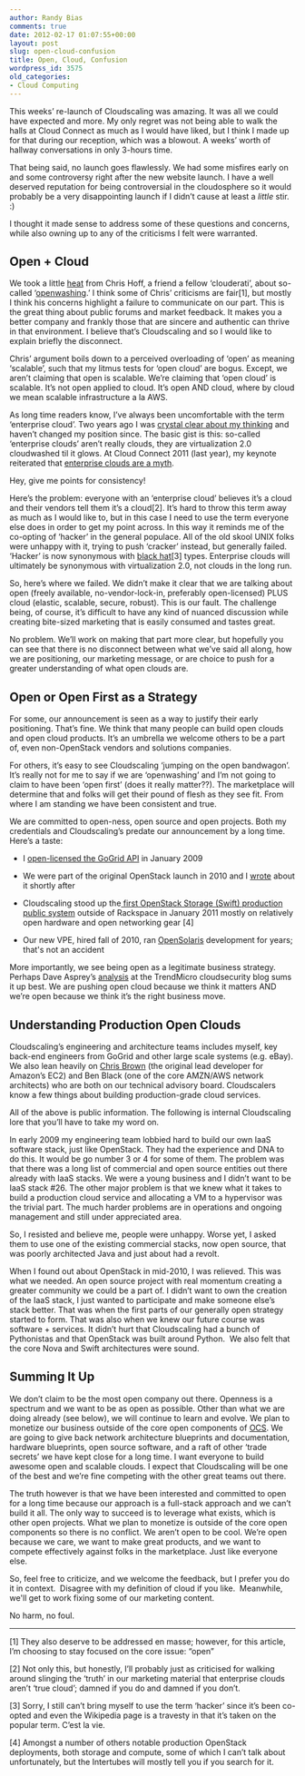 ```yaml
---
author: Randy Bias
comments: true
date: 2012-02-17 01:07:55+00:00
layout: post
slug: open-cloud-confusion
title: Open, Cloud, Confusion
wordpress_id: 3575
old_categories:
- Cloud Computing
---
```


This weeks’ re-launch of Cloudscaling was amazing. It was all we could have expected and more. My only regret was not being able to walk the halls at Cloud Connect as much as I would have liked, but I think I made up for that during our reception, which was a blowout. A weeks’ worth of hallway conversations in only 3-hours time.

That being said, no launch goes flawlessly. We had some misfires early on and some controversy right after the new website launch. I have a well deserved reputation for being controversial in the cloudosphere so it would probably be a very disappointing launch if I didn’t cause at least a *little* stir. :)

I thought it made sense to address some of these questions and concerns, while also owning up to any of the criticisms I felt were warranted.

## Open + Cloud

We took a little [heat](http://www.rationalsurvivability.com/blog/?p=3429) from Chris Hoff, a friend a fellow ‘clouderati’, about so-called ‘[openwashing](https://twitter.com/#!/Beaker/status/170177546955141122).’ I think some of Chris’ criticisms are fair[1], but mostly I think his concerns highlight a failure to communicate on our part. This is the great thing about public forums and market feedback. It makes you a better company and frankly those that are sincere and authentic can thrive in that environment. I believe that’s Cloudscaling and so I would like to explain briefly the disconnect.

Chris’ argument boils down to a perceived overloading of ‘open’ as meaning ‘scalable’, such that my litmus tests for ‘open cloud’ are bogus. Except, we aren’t claiming that open is scalable. We’re claiming that ‘open cloud’ is scalable. It’s not open applied to cloud. It’s open AND cloud, where by cloud we mean scalable infrastructure a la AWS.

As long time readers know, I’ve always been uncomfortable with the term ‘enterprise cloud’. Two years ago I was [crystal clear about my thinking](http://www.cloudscaling.com/blog/cloud-computing/debunking-the-no-such-thing-as-a-private-cloud-myth/) and haven’t changed my position since. The basic gist is this: so-called ‘enterprise clouds’ aren’t really clouds, they are virtualization 2.0 cloudwashed til it glows. At Cloud Connect 2011 (last year), my keynote reiterated that [enterprise clouds are a myth](http://www.slideshare.net/randybias/enterprise-cloud-myths).

Hey, give me points for consistency!

Here’s the problem: everyone with an ‘enterprise cloud’ believes it’s a cloud and their vendors tell them it’s a cloud[2]. It’s hard to throw this term away as much as I would like to, but in this case I need to use the term everyone else does in order to get my point across. In this way it reminds me of the co-opting of ‘hacker’ in the general populace. All of the old skool UNIX folks were unhappy with it, trying to push ‘cracker’ instead, but generally failed. ‘Hacker’ is now synonymous with [black hat](http://en.wikipedia.org/wiki/Hacker_(computer_security))[3] types. Enterprise clouds will ultimately be synonymous with virtualization 2.0, not clouds in the long run.

So, here’s where we failed. We didn’t make it clear that we are talking about open (freely available, no-vendor-lock-in, preferably open-licensed) PLUS cloud (elastic, scalable, secure, robust). This is our fault. The challenge being, of course, it’s difficult to have any kind of nuanced discussion while creating bite-sized marketing that is easily consumed and tastes great.

No problem. We’ll work on making that part more clear, but hopefully you can see that there is no disconnect between what we’ve said all along, how we are positioning, our marketing message, or are choice to push for a greater understanding of what open clouds are.

## Open or Open First as a Strategy

For some, our announcement is seen as a way to justify their early positioning. That’s fine. We think that many people can build open clouds and open cloud products. It’s an umbrella we welcome others to be a part of, even non-OpenStack vendors and solutions companies.

For others, it’s easy to see Cloudscaling ‘jumping on the open bandwagon’. It’s really not for me to say if we are ‘openwashing’ and I’m not going to claim to have been ‘open first’ (does it really matter??). The marketplace will determine that and folks will get their pound of flesh as they see fit. From where I am standing we have been consistent and true.

We are committed to open-ness, open source and open projects. Both my credentials and Cloudscaling’s predate our announcement by a long time. Here’s a taste:

  * I [open-licensed the GoGrid API](http://www.prweb.com/releases/GoGrid/OpenSpec/prweb1889224.htm) in January 2009

  * We were part of the original OpenStack launch in 2010 and I [wrote](http://www.cloudscaling.com/blog/cloud-computing/does-openstack-change-the-cloud-game/) about it shortly after

  * Cloudscaling stood up the[ first OpenStack Storage (Swift) production public system](http://gigaom.com/cloud/openstack-based-storage-cloud-launches-iaas-next/) outside of Rackspace in January 2011 mostly on relatively open hardware and open networking gear [4]

  * Our new VPE, hired fall of 2010, ran [OpenSolaris](http://www.cloudscaling.com/blog/author/williamfranklin/) development for years; that's not an accident

More importantly, we see being open as a legitimate business strategy. Perhaps Dave Asprey’s [analysis](http://cloudsecurity.trendmicro.com/cloudscalings-litmus-test-enterprise-cloud-vs-open-cloud/) at the TrendMicro cloudsecurity blog sums it up best. We are pushing open cloud because we think it matters AND we’re open because we think it’s the right business move.

## Understanding Production Open Clouds

Cloudscaling’s engineering and architecture teams includes myself, key back-end engineers from GoGrid and other large scale systems (e.g. eBay). We also lean heavily on [Chris Brown](http://www.cloudscaling.com/advisoryboard/) (the original lead developer for Amazon’s EC2) and Ben Black (one of the core AMZN/AWS network architects) who are both on our technical advisory board. Cloudscalers know a few things about building production-grade cloud services.

All of the above is public information. The following is internal Cloudscaling lore that you’ll have to take my word on.

In early 2009 my engineering team lobbied hard to build our own IaaS software stack, just like OpenStack. They had the experience and DNA to do this. It would be go number 3 or 4 for some of them. The problem was that there was a long list of commercial and open source entities out there already with IaaS stacks. We were a young business and I didn’t want to be IaaS stack #26. The other major problem is that we knew what it takes to build a production cloud service and allocating a VM to a hypervisor was the trivial part. The much harder problems are in operations and ongoing management and still under appreciated area.

So, I resisted and believe me, people were unhappy. Worse yet, I asked them to use one of the existing commercial stacks, now open source, that was poorly architected Java and just about had a revolt.

When I found out about OpenStack in mid-2010, I was relieved. This was what we needed. An open source project with real momentum creating a greater community we could be a part of. I didn’t want to own the creation of the IaaS stack, I just wanted to participate and make someone else’s stack better. That was when the first parts of our generally open strategy started to form. That was also when we knew our future course was software + services. It didn’t hurt that Cloudscaling had a bunch of Pythonistas and that OpenStack was built around Python.  We also felt that the core Nova and Swift architectures were sound.

## Summing It Up

We don’t claim to be the most open company out there. Openness is a spectrum and we want to be as open as possible. Other than what we are doing already (see below), we will continue to learn and evolve. We plan to monetize our business outside of the core open components of [OCS](http://www.cloudscaling.com/solution/). We are going to give back network architecture blueprints and documentation, hardware blueprints, open source software, and a raft of other ‘trade secrets’ we have kept close for a long time. I want everyone to build awesome open and scalable clouds. I expect that Cloudscaling will be one of the best and we’re fine competing with the other great teams out there.

The truth however is that we have been interested and committed to open for a long time because our approach is a full-stack approach and we can’t build it all. The only way to succeed is to leverage what exists, which is other open projects. What we plan to monetize is outside of the core open components so there is no conflict. We aren’t open to be cool. We’re open because we care, we want to make great products, and we want to compete effectively against folks in the marketplace. Just like everyone else.

So, feel free to criticize, and we welcome the feedback, but I prefer you do it in context.  Disagree with my definition of cloud if you like.  Meanwhile, we'll get to work fixing some of our marketing content.

No harm, no foul.

* * *

[1] They also deserve to be addressed en masse; however, for this article, I’m choosing to stay focused on the core issue: “open”

[2] Not only this, but honestly, I’ll probably just as criticised for walking around slinging the ‘truth’ in our marketing material that enterprise clouds aren’t ‘true cloud’; damned if you do and damned if you don’t.

[3] Sorry, I still can’t bring myself to use the term ‘hacker’ since it’s been co-opted and even the Wikipedia page is a travesty in that it’s taken on the popular term. C’est la vie.

[4] Amongst a number of others notable production OpenStack deployments, both storage and compute, some of which I can’t talk about unfortunately, but the Intertubes will mostly tell you if you search for it.

